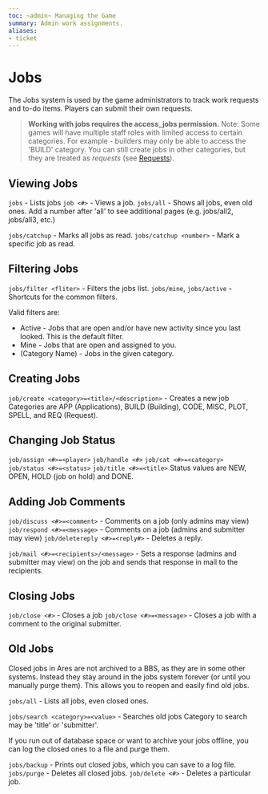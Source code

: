```yaml
---
toc: ~admin~ Managing the Game
summary: Admin work assignments.
aliases:
- ticket
---
```

# Jobs

The Jobs system is used by the game administrators to track work requests and to-do items.  Players can submit their own requests.

> **Working with jobs requires the access_jobs permission.**
> Note:  Some games will have multiple staff roles with limited access to certain categories.  For example - builders may only be able to access the 'BUILD' category.  You can still create jobs in other categories, but they are treated as _requests_ (see [Requests](/help/request)).

## Viewing Jobs
`jobs` - Lists jobs
`job <#>` - Views a job.
`jobs/all` - Shows all jobs, even old ones.  Add a number after 'all' to see additional pages (e.g. jobs/all2, jobs/all3, etc.)

`jobs/catchup` - Marks all jobs as read.
`jobs/catchup <number>` - Mark a specific job as read.

## Filtering  Jobs
`jobs/filter <fliter>` - Filters the jobs list.
`jobs/mine`, `jobs/active` - Shortcuts for the common filters.

Valid filters are:
* Active - Jobs that are open and/or have new activity since you last looked.  This is the default filter.
* Mine - Jobs that are open and assigned to you.
* (Category Name) - Jobs in the given category.

## Creating Jobs

`job/create <category>=<title>/<description>` - Creates a new job
        Categories are APP (Applications), BUILD (Building), CODE, MISC, PLOT, SPELL, and REQ (Request).

## Changing Job Status

`job/assign <#>=<player>`
`job/handle <#>`
`job/cat <#>=<category>`
`job/status <#>=<status>`
`job/title <#>=<title>`
        Status values are NEW, OPEN, HOLD (job on hold) and DONE.  

## Adding Job Comments
`job/discuss <#>=<comment>` - Comments on a job (only admins may view)
`job/respond <#>=<message>` - Comments on a job (admins and submitter may view)
`job/deletereply <#>=<reply#>` - Deletes a reply.

`job/mail <#>=<recipients>/<message>` - Sets a response (admins and submitter may view) on the job and sends that response in mail to the recipients.

## Closing Jobs
`job/close <#>` - Closes a job
`job/close <#>=<message>` - Closes a job with a comment to the original submitter.

## Old  Jobs
Closed jobs in Ares are not archived to a BBS, as they are in some other systems.  Instead they stay around in the jobs system forever (or until you manually purge them).  This allows you to reopen and easily find old jobs.

`jobs/all` - Lists all jobs, even closed ones.

`jobs/search <category>=<value>` - Searches old jobs
        Category to search may be 'title' or 'submitter'.

If you run out of database space or want to archive your jobs offline, you can log the closed ones to a file and purge them.

`jobs/backup` - Prints out closed jobs, which you can save to a log file.
`jobs/purge` - Deletes all closed jobs.
`job/delete <#>` - Deletes a particular job.
